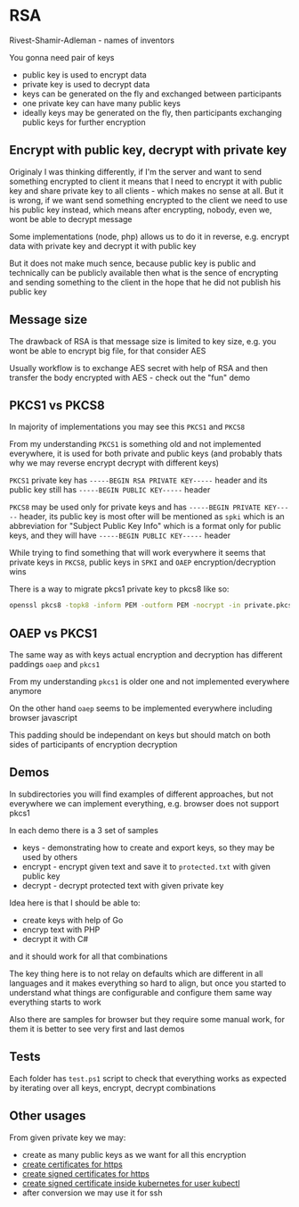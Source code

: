 # RSA

Rivest-Shamir-Adleman - names of inventors

You gonna need pair of keys

- public key is used to encrypt data
- private key is used to decrypt data
- keys can be generated on the fly and exchanged between participants
- one private key can have many public keys
- ideally keys may be generated on the fly, then participants exchanging public keys for further encryption


## Encrypt with public key, decrypt with private key

Originaly I was thinking differently, if I'm the server and want to send something encrypted to client it means that I need to encrypt it with public key and share private key to all clients - which makes no sense at all. But it is wrong, if we want send something encrypted to the client we need to use his public key instead, which means after encrypting, nobody, even we, wont be able to decrypt message

Some implementations (node, php) allows us to do it in reverse, e.g. encrypt data with private key and decrypt it with public key

But it does not make much sence, because public key is public and technically can be publicly available then what is the sence of encrypting and sending something to the client in the hope that he did not publish his public key


## Message size

The drawback of RSA is that message size is limited to key size, e.g. you wont be able to encrypt big file, for that consider AES

Usually workflow is to exchange AES secret with help of RSA and then transfer the body encrypted with AES - check out the "fun" demo


## PKCS1 vs PKCS8

In majority of implementations you may see this `PKCS1` and `PKCS8`

From my understanding `PKCS1` is something old and not implemented everywhere, it is used for both private and public keys (and probably thats why we may reverse encrypt decrypt with different keys)

`PKCS1` private key has `-----BEGIN RSA PRIVATE KEY-----` header and its public key still has `-----BEGIN PUBLIC KEY-----` header

`PKCS8` may be used only for private keys and has `-----BEGIN PRIVATE KEY-----` header, its public key is most ofter will be mentioned as `spki` which is an abbreviation for "Subject Public Key Info" which is a format only for public keys, and they will have `-----BEGIN PUBLIC KEY-----` header

While trying to find something that will work everywhere it seems that private keys in `PKCS8`, public keys in `SPKI` and `OAEP` encryption/decryption wins

There is a way to migrate pkcs1 private key to pkcs8 like so:

```bash
openssl pkcs8 -topk8 -inform PEM -outform PEM -nocrypt -in private.pkcs1.pem -out private.pkcs8.pem
```

## OAEP vs PKCS1

The same way as with keys actual encryption and decryption has different paddings `oaep` and `pkcs1`

From my understanding `pkcs1` is older one and not implemented everywhere anymore

On the other hand `oaep` seems to be implemented everywhere including browser javascript

This padding should be independant on keys but should match on both sides of participants of encryption decryption


## Demos

In subdirectories you will find examples of different approaches, but not everywhere we can implement everything, e.g. browser does not support pkcs1

In each demo there is a 3 set of samples

- keys - demonstrating how to create and export keys, so they may be used by others
- encrypt - encrypt given text and save it to `protected.txt` with given public key
- decrypt - decrypt protected text with given private key

Idea here is that I should be able to:

- create keys with help of Go
- encryp text with PHP
- decrypt it with C#

and it should work for all that combinations

The key thing here is to not relay on defaults which are different in all languages and it makes everything so hard to align, but once you started to understand what things are configurable and configure them same way everything starts to work

Also there are samples for browser but they require some manual work, for them it is better to see very first and last demos

## Tests

Each folder has `test.ps1` script to check that everything works as expected by iterating over all keys, encrypt, decrypt combinations

## Other usages

From given private key we may:

- create as many public keys as we want for all this encryption
- [create certificates for https](https://mac-blog.org.ua/openssl-ca-key-csr-crt)
- [create signed certificates for https](https://mac-blog.org.ua/openssl-ca-key-csr-crt-san)
- [create signed certificate inside kubernetes for user kubectl](https://mac-blog.org.ua/kubernetes-create-user-kubectl)
- after conversion we may use it for ssh

